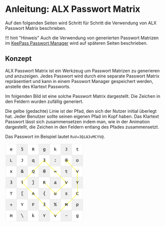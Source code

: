 # Anleitung: ALX Passwort Matrix

Auf den folgenden Seiten wird Schritt für Schritt die Verwendung von ALX Passwort Matrix beschrieben.

!!! hint "Hinweis"
    Auch die Verwendung von generierten Passwort Matrizen im [KeePass Passwort Manager](KeePass_1_de.md) wird auf späteren Seiten beschrieben.

## Konzept

ALX Passwort Matrix ist ein Werkzeug um Passwort Matrizen zu generieren und anzuzeigen. Jedes Passwort wird durch eine separate Passwort Matrix repräsentiert und kann in einem Passwort Manager gespeichert werden, anstelle des Klartext Passworts.

Im folgenden Bild ist eine solche Passwort Matrix dargestellt. Die Zeichen in den Feldern wurden zufällig generiert.

Die gelbe (gedachte) Linie ist der Pfad, den sich der Nutzer initial überlegt hat. Jeder Benutzer sollte seinen eigenen Pfad im Kopf haben. Das Klartext Passwort lässt sich zusammensetzen indem man, wie in der Animation dargestellt, die Zeichen in den Feldern entlang des Pfades zusammensetzt.

Das Passwort im Beispiel lautet `RuV=3QiA3vMCYV@`.

<img src="/tutorial/images/passwordMatrix_anim.gif" width="50%">
